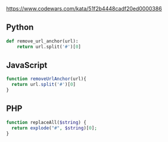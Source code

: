 https://www.codewars.com/kata/51f2b4448cadf20ed0000386

## Python
```python
def remove_url_anchor(url):
    return url.split('#')[0]
```

## JavaScript
```js
function removeUrlAnchor(url){
  return url.split('#')[0]
}
```

## PHP
```php
function replaceAll($string) {
  return explode("#", $string)[0];
}
```